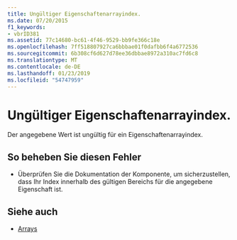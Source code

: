 ```yaml
---
title: Ungültiger Eigenschaftenarrayindex.
ms.date: 07/20/2015
f1_keywords:
- vbrID381
ms.assetid: 77c14680-bc61-4f46-9529-bb9fe366c18e
ms.openlocfilehash: 7ff518807927ca6bbbae01f0dafbb6f4a6772536
ms.sourcegitcommit: 6b308cf6d627d78ee36dbbae8972a310ac7fd6c8
ms.translationtype: MT
ms.contentlocale: de-DE
ms.lasthandoff: 01/23/2019
ms.locfileid: "54747959"
---
```

# <a name="property-array-index-is-not-valid"></a>Ungültiger Eigenschaftenarrayindex.
Der angegebene Wert ist ungültig für ein Eigenschaftenarrayindex.  
  
## <a name="to-correct-this-error"></a>So beheben Sie diesen Fehler  
  
-   Überprüfen Sie die Dokumentation der Komponente, um sicherzustellen, dass Ihr Index innerhalb des gültigen Bereichs für die angegebene Eigenschaft ist.  
  
## <a name="see-also"></a>Siehe auch
- [Arrays](../../../visual-basic/programming-guide/language-features/arrays/index.md)
